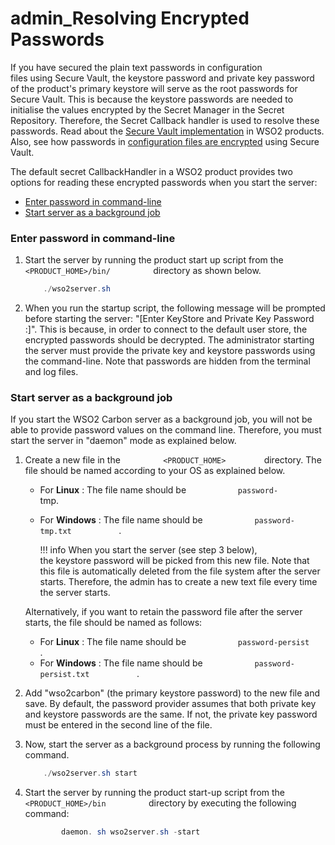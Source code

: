 # admin\_Resolving Encrypted Passwords

If you have secured the plain text passwords in configuration files using Secure Vault, the keystore password and private key password of the product's primary keystore will serve as the root passwords for Secure Vault. This is because the keystore passwords are needed to initialise the values encrypted by the Secret Manager in the Secret Repository. Therefore, the Secret Callback handler is used to resolve these passwords. Read about the [Secure Vault implementation](https://docs.wso2.com/display/ADMIN44x/Securing+Passwords+in+Configuration+Files) in WSO2 products. Also, see how passwords in [configuration files are encrypted](https://docs.wso2.com/display/ADMIN44x/Encrypting+Passwords+with+Cipher+Tool) using Secure Vault.

The default secret CallbackHandler in a WSO2 product provides two options for reading these encrypted passwords when you start the server:

-   [Enter password in command-line](#admin_ResolvingEncryptedPasswords-Enterpasswordincommand-line)
-   [Start server as a background job](#admin_ResolvingEncryptedPasswords-Startserverasabackgroundjob)

### Enter password in command-line

1.  Start the server by running the product start up script from the `           <PRODUCT_HOME>/bin/          ` directory as shown below.

    ``` java
        ./wso2server.sh 
    ```

2.  When you run the startup script, the following message will be prompted before starting the server: "\[Enter KeyStore and Private Key Password :\]". This is because, in order to connect to the default user store, the encrypted passwords should be decrypted. The administrator starting the server must provide the private key and keystore passwords using the command-line. Note that passwords are hidden from the terminal and log files.

### Start server as a background job

If you start the WSO2 Carbon server as a background job, you will not be able to provide password values on the command line. Therefore, you must start the server in "daemon" mode as explained below.

1.  Create a new file in the `          <PRODUCT_HOME>         ` directory. The file should be named according to your OS as explained below.

    -   For **Linux** : The file name should be `            password-           ` tmp.
    -   For **Windows** : The file name should be `            password-tmp.txt           ` .

        !!! info
    When you start the server (see step 3 below), the keystore password will be picked from this new file. Note that this file is automatically deleted from the file system after the server starts. Therefore, the admin has to create a new text file every time the server starts.

    Alternatively, if you want to retain the password file after the server starts, the file should be named as follows:

    -   For **Linux** : The file name should be `            password-persist           ` .
    -   For **Windows** : The file name should be `            password-persist.txt           ` .


2.  Add "wso2carbon" (the primary keystore password) to the new file and save. By default, the password provider assumes that both private key and keystore passwords are the same. If not, the private key password must be entered in the second line of the file.
3.  Now, start the server as a background process by running the following command.

    ``` java
        ./wso2server.sh start
    ```

4.  Start the server by running the product start-up script from the `           <PRODUCT_HOME>/bin          ` directory by executing the following command:

    ``` java
            daemon. sh wso2server.sh -start
    ```


